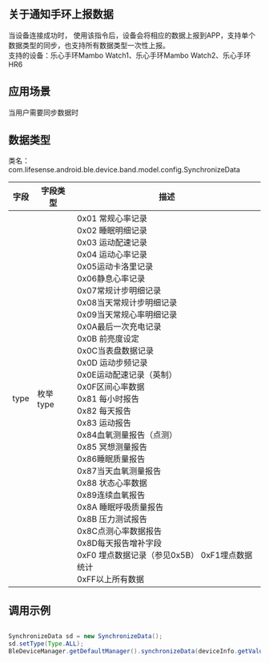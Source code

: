 <a name="65B99"></a>
## 关于通知手环上报数据
当设备连接成功时， 使用该指令后，设备会将相应的数据上报到APP，支持单个数据类型的同步，也支持所有数据类型一次性上报。<br />支持的设备：乐心手环Mambo Watch1、乐心手环Mambo Watch2、乐心手环HR6
<a name="FgWWQ"></a>
## 应用场景
当用户需要同步数据时
<a name="jOoPi"></a>
## 数据类型
类名：com.lifesense.android.ble.device.band.model.config.SynchronizeData

| 字段 | 字段类型 | 描述 |
| --- | --- | --- |
| type | 枚举type | 0x01 常规心率记录<br />0x02 睡眠明细记录<br />0x03  运动配速记录<br />0x04 运动心率记录<br />0x05运动卡洛里记录<br />0x06静息心率记录  <br />0x07常规计步明细记录 <br />0x08当天常规计步明细记录 <br />0x09当天常规心率明细记录 <br />0x0A最后一次充电记录 <br />0x0B 前亮度设定 <br />0x0C当表盘数据记录 <br />0x0D 运动步频记录<br />0x0E运动配速记录（英制）<br />0x0F区间心率数据 <br />0x81 每小时报告<br />0x82 每天报告<br />0x83 运动报告<br />0x84血氧测量报告（点测）<br />0x85 冥想测量报告<br />0x86睡眠质量报告 <br />0x87当天血氧测量报告 <br />0x88  状态心率数据<br />0x89连续血氧报告 <br />0x8A 睡眠呼吸质量报告 <br />0x8B 压力测试报告<br />0x8C点测心率数据报告 <br />0x8D每天报告增补字段 <br />0xF0 埋点数据记录（参见0x5B） 0xF1埋点数据统计<br />0xFF以上所有数据 |

<a name="SBK9X"></a>
## 调用示例
```java

SynchronizeData sd = new SynchronizeData();
sd.setType(Type.ALL);
BleDeviceManager.getDefaultManager().synchronizeData(deviceInfo.getValue().getMac(), sd)  ;
```

